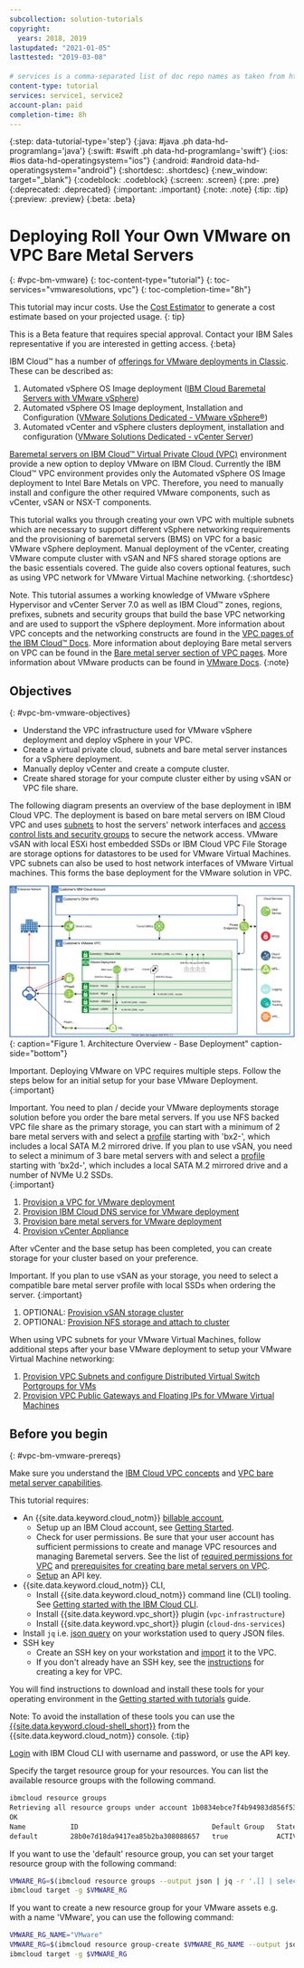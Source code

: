 ```yaml
---
subcollection: solution-tutorials
copyright:
  years: 2018, 2019
lastupdated: "2021-01-05"
lasttested: "2019-03-08"

# services is a comma-separated list of doc repo names as taken from https://github.ibm.com/cloud-docs/
content-type: tutorial
services: service1, service2
account-plan: paid
completion-time: 8h
---
```


{:step: data-tutorial-type='step'}
{:java: #java .ph data-hd-programlang='java'}
{:swift: #swift .ph data-hd-programlang='swift'}
{:ios: #ios data-hd-operatingsystem="ios"}
{:android: #android data-hd-operatingsystem="android"}
{:shortdesc: .shortdesc}
{:new_window: target="_blank"}
{:codeblock: .codeblock}
{:screen: .screen}
{:pre: .pre}
{:deprecated: .deprecated}
{:important: .important}
{:note: .note}
{:tip: .tip}
{:preview: .preview}
{:beta: .beta}

# Deploying Roll Your Own VMware on VPC Bare Metal Servers
{: #vpc-bm-vmware}
{: toc-content-type="tutorial"}
{: toc-services="vmwaresolutions, vpc"}
{: toc-completion-time="8h"}

<!--##istutorial#-->
This tutorial may incur costs. Use the [Cost Estimator](https://{DomainName}/estimator/review) to generate a cost estimate based on your projected usage.
{: tip}
<!--#/istutorial#-->

This is a Beta feature that requires special approval. Contact your IBM Sales representative if you are interested in getting access.
{:beta}

IBM Cloud™ has a number of [offerings for VMware deployments in Classic](https://{DomainName}/docs/vmwaresolutions?topic=vmwaresolutions-getting-started#getting-started-depl-offerings). These can be described as:

1. Automated vSphere OS Image deployment ([IBM Cloud Baremetal Servers with VMware vSphere](https://{DomainName}/docs/vmware?topic=vmware-vmware-getting-started))
2. Automated vSphere OS Image deployment, Installation and Configuration ([VMware Solutions Dedicated - VMware vSphere®](https://{DomainName}/docs/vmwaresolutions?topic=vmwaresolutions-vs_vsphereclusteroverview))
3. Automated vCenter and vSphere clusters deployment, installation and configuration ([VMware Solutions Dedicated - vCenter Server](https://{DomainName}/docs/vmwaresolutions?topic=vmwaresolutions-vc_vcenterserveroverview))

[Baremetal servers on IBM Cloud™ Virtual Private Cloud (VPC)](https://{DomainName}/docs/vpc?topic=vpc-about-bare-metal-servers) environment provide a new option to deploy VMware on IBM Cloud. Currently the IBM Cloud™ VPC environment provides only the Automated vSphere OS Image deployment to Intel Bare Metals on VPC. Therefore, you need to manually install and configure the other required VMware components, such as vCenter, vSAN or NSX-T components.

This tutorial walks you through creating your own VPC with multiple subnets which are necessary to support different vSphere networking requirements and the provisioning of baremetal servers (BMS) on VPC for a basic VMware vSphere deployment. Manual deployment of the vCenter, creating VMware compute cluster with vSAN and NFS shared storage options are the basic essentials covered. The guide also covers optional features, such as using VPC network for VMware Virtual Machine networking.
{:shortdesc}

Note. This tutorial assumes a working knowledge of VMware vSphere Hypervisor and vCenter Server 7.0 as well as IBM Cloud™ zones, regions, prefixes, subnets and security groups that build the base VPC networking and are used to support the vSphere deployment. More information about VPC concepts and the networking constructs are found in the [VPC pages of the IBM Cloud™ Docs](https://{DomainName}/docs/vpc?topic=vpc-getting-started). More information about deploying Bare metal servers on VPC can be found in the [Bare metal server section of VPC pages](https://{DomainName}/docs/vpc?topic=vpc-planning-for-bare-metal-servers). More information about VMware products can be found in [VMware Docs](https://docs.vmware.com). 
{:note}

## Objectives
{: #vpc-bm-vmware-objectives}

* Understand the VPC infrastructure used for VMware vSphere deployment and deploy vSphere in your VPC.
* Create a virtual private cloud, subnets and bare metal server instances for a vSphere deployment.
* Manually deploy vCenter and create a compute cluster.
* Create shared storage for your compute cluster either by using vSAN or VPC file share.

The following diagram presents an overview of the base deployment in IBM Cloud VPC. The deployment is based on bare metal servers on IBM Cloud VPC and uses [subnets](https://{DomainName}/docs/vpc?topic=vpc-about-networking-for-vpc) to host the servers' network interfaces and [access control lists and security groups](https://{DomainName}/docs/vpc?topic=vpc-security-in-your-vpc) to secure the network access. VMware vSAN with local ESXi host embedded SSDs or IBM Cloud VPC File Storage are storage options for datastores to be used for VMware Virtual Machines. VPC subnets can also be used to host network interfaces of VMware Virtual machines. This forms the base deployment for the VMware solution in VPC.

![Architecture Overview - Base Deployment](images/solution63-ryo-vmware-on-vpc/Self-Managed-Simple-20210813v1-Non-NSX-based.svg "Architecture Overview - Base Deployment"){: caption="Figure 1. Architecture Overview - Base Deployment" caption-side="bottom"}

Important. Deploying VMware on VPC requires multiple steps. Follow the steps below for an initial setup for your base VMware Deployment.
{:important}

Important. You need to plan / decide your VMware deployments storage solution before you order the bare metal servers. If you use NFS backed VPC file share as the primary storage, you can start with a minimum of 2 bare metal servers with and select a [profile](https://{DomainName}/docs/vpc?topic=vpc-bare-metal-servers-profile) starting with 'bx2-', which includes a local SATA M.2 mirrored drive. If you plan to use vSAN, you need to select a minimum of 3 bare metal servers with and select a [profile](https://{DomainName}/docs/vpc?topic=vpc-bare-metal-servers-profile) starting with 'bx2d-', which includes a local SATA M.2 mirrored drive and a number of NVMe U.2 SSDs.  
{:important}

1. [Provision a VPC for VMware deployment](https://{DomainName}/docs/solution-tutorials?topic=solution-tutorials-vpc-bm-vmware-vpc#vpc-bm-vmware-vpc)
2. [Provision IBM Cloud DNS service for VMware deployment](https://{DomainName}/docs/solution-tutorials?topic=solution-tutorials-vpc-bm-vmware-dns#vpc-bm-vmware-dns)
3. [Provision bare metal servers for VMware deployment](https://{DomainName}/docs/solution-tutorials?topic=solution-tutorials-vpc-bm-vmware-bms#vpc-bm-vmware-bms)
4. [Provision vCenter Appliance](https://{DomainName}/docs/solution-tutorials?topic=solution-tutorials-vpc-bm-vmware-vcenter#vpc-bm-vmware-vcenter)

After vCenter and the base setup has been completed, you can create storage for your cluster based on your preference.

Important. If you plan to use vSAN as your storage, you need to select a compatible bare metal server profile with local SSDs when ordering the server.
{:important}

1. OPTIONAL: [Provision vSAN storage cluster](https://{DomainName}/docs/solution-tutorials?topic=solution-tutorials-vpc-bm-vmware-vsan#vpc-bm-vmware-vsan)
2. OPTIONAL: [Provision NFS storage and attach to cluster](https://{DomainName}/docs/solution-tutorials?topic=solution-tutorials-vpc-bm-vmware-nfs#vpc-bm-vmware-nfs)

When using VPC subnets for your VMware Virtual Machines, follow additional steps after your base VMware deployment to setup your VMware Virtual Machine networking:

1. [Provision VPC Subnets and configure Distributed Virtual Switch Portgroups for VMs](https://{DomainName}/docs/solution-tutorials?topic=solution-tutorials-vpc-bm-vmware-newvm#vpc-bm-vmware-newvm)
2. [Provision VPC Public Gateways and Floating IPs for VMware Virtual Machines](https://{DomainName}/docs/solution-tutorials?topic=solution-tutorials-vpc-bm-vmware-pgwip#vpc-bm-vmware-pgwip)

## Before you begin
{: #vpc-bm-vmware-prereqs}

Make sure you understand the [IBM Cloud VPC concepts](https://{DomainName}/vpc-ext/overview) and [VPC bare metal server capabilities](https://{DomainName}/docs/vpc?topic=vpc-planning-for-bare-metal-servers).

This tutorial requires:
* An {{site.data.keyword.cloud_notm}} [billable account](https://{DomainName}/docs/account?topic=account-accounts),
  * Setup up an IBM Cloud account, see [Getting Started](https://{DomainName}/docs/account?topic=account-account-getting-started).
  * Check for user permissions. Be sure that your user account has sufficient permissions to create and manage VPC resources and managing Baremetal servers. See the list of [required permissions  for VPC](https://{DomainName}/docs/vpc?topic=vpc-managing-user-permissions-for-vpc-resources) and [prerequisites for creating bare metal servers on VPC](https://{DomainName}/docs/vpc?topic=vpc-creating-bare-metal-servers#prereq).
  * [Setup](https://{DomainName}/docs/account?topic=account-userapikey&interface=ui)  an API key.
* {{site.data.keyword.cloud_notm}} CLI,
  * Install {{site.data.keyword.cloud_notm}} command line (CLI) tooling. See [Getting started with the IBM Cloud CLI](https://{DomainName}/docs/cli).
  * Install {{site.data.keyword.vpc_short}} plugin (`vpc-infrastructure`)
  * Install {{site.data.keyword.vpc_short}} plugin (`cloud-dns-services`)
* Install `jq` i.e. [json query](https://stedolan.github.io/jq/) on your workstation used to query JSON files.
* SSH key
  * Create an SSH key on your workstation and [import](https://{DomainName}/docs/vpc?topic=vpc-ssh-keys) it to the VPC. 
  * If you don't already have an SSH key, see the [instructions](https://{DomainName}/docs/vpc?topic=vpc-ssh-keys#locating-ssh-keys) for creating a key for VPC.

<!--##istutorial#-->
You will find instructions to download and install these tools for your operating environment in the [Getting started with tutorials](https://{DomainName}/docs/solution-tutorials?topic=solution-tutorials-tutorials) guide.

Note: To avoid the installation of these tools you can use the [{{site.data.keyword.cloud-shell_short}}](https://{DomainName}/shell) from the {{site.data.keyword.cloud_notm}} console.
{:tip}
<!--#/istutorial#-->


[Login](https://{DomainName}/docs/cli?topic=cli-getting-started) with IBM Cloud CLI with username and password, or use the API key.

Specify the target resource group for your resources. You can list the available resource groups with the following command.

```bash
ibmcloud resource groups
Retrieving all resource groups under account 1b0834ebce7f4b94983d856f532ebfe2 as xxx@yyy.com...
OK
Name           ID                                 Default Group   State   
default        28b0e7d18da9417ea85b2ba308088657   true            ACTIVE 
```

If you want to use the 'default' resource group, you can set your target resource group with the following command: 

```bash
VMWARE_RG=$(ibmcloud resource groups --output json | jq -r '.[] | select(.name == "default")'.id)
ibmcloud target -g $VMWARE_RG
```

If you want to create a new resource group for your VMware assets e.g. with a name 'VMware', you can use the following command:

```bash
VMWARE_RG_NAME="VMware"
VMWARE_RG=$(ibmcloud resource group-create $VMWARE_RG_NAME --output json | jq -r .id)
ibmcloud target -g $VMWARE_RG
```
